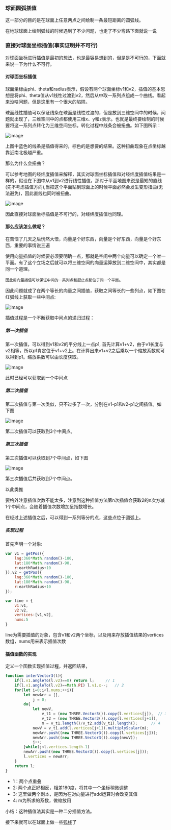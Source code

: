 ### 球面圆弧插值

这一部分的目的是在球面上任意两点之间绘制一条最短距离的圆弧线。

在地球球面上绘制弧线的时候遇到了不少问题，也走了不少弯路下面就说一说

### 直接对球面坐标插值(事实证明并不可行)

对球面坐标进行插值是最初的想法，也是最容易想到的，但是是不可行的，下面就来说一下为什么不可行。

#### 对球面坐标插值

球面坐标由phi、theta和radius表示，假设有两个球面坐标v1和v2，插值的基本思想是将phi、theta值从v1线性过渡到v2，然后从中取一系列点组成一个曲线。看起来没啥问题，但是这里有一个很大的陷阱。

球面线性插值可以保证线条在球面是线性过渡的，但是放到三维空间中的时候，问题就出现了，三维空间中的点都使用三维x、y和z表示。也就是最终要绘制的时候要将这一系列点转化为三维空间坐标。转化过程中线条会被扭曲。如下图所示：

![image](https://github.com/xswei/ThreeJS_demo/blob/master/examples/04/p1.png)

上图中蓝色的线条是插值得来的，棕色的是想要的结果。这种扭曲现象在点坐标越靠近南北极越严重。

那么为什么会扭曲？

可以参考地图的经纬度插值来解释，其实对球面坐标插值和对经纬度插值结果是一样的，假设在下图中从v1到v2进行线性插值，那对于平面地图来说是最短的直线(先不考虑插值方向),当把这个平面贴到球面上的时候平面必然会发生变形扭曲(无法避免)，因此直线也同时被扭曲。

![image](https://github.com/xswei/ThreeJS_demo/blob/master/examples/04/p2.png)

因此直接对球面坐标插值是不可行的，对经纬度插值也同理。

#### 那么应该怎么做呢？

在苦恼了几天之后恍然大悟，向量是个好东西，向量是个好东西，向量是个好东西，重要的事情说三遍

使用向量插值的时候要必须要明确一点，那就是空间中两个向量可以确定一个唯一平面。有了这个立场之后就可以将三维空间的向量运算放到二维空间中，其实都是同一个道理。

`因此用向量插值可以保证中间的一系列点和起止点都位于同一个平面`。

因此问题就成了在两个等长的向量之间插值，获取之间等长的一些列点，如下图在红弧线上获取一些中间点:

![image](https://github.com/xswei/ThreeJS_demo/blob/master/examples/04/p3.png)

插值过程是一个不断获取中间点的递归过程：

##### 第一次插值

第一次插值，可以得到v1和v2的平分线上一点p1, 首先计算v1+v2，由于v1长度与v2相等，所以p1肯定位于v1+v2上。在计算出来v1+v2之后乘以一个缩放系数就可以得到p1。缩放系数可以由长度获取。

![image](https://github.com/xswei/ThreeJS_demo/blob/master/examples/04/p4.png)

此时已经可以获取到一个中间点

##### 第二次插值

第二次插值与第一次类似，只不过多了一次，分别在v1-p1和v2-p1之间插值。如下图

![image](https://github.com/xswei/ThreeJS_demo/blob/master/examples/04/p5.png)

第二次插值可以获取到3个中间点。

##### 第三次插值

第三次插值可以获取到7个中间点，如下图

![image](https://github.com/xswei/ThreeJS_demo/blob/master/examples/04/p6.png)

第三次插值后共获取到7个中间点。

以此类推

要格外注意插值次数不能太多，注意到这种插值方法第n次插值会获取2的n次方减1个中间点，会随着插值次数增加呈指数增长。

在经过上述插值之后，可以得到一系列等分的点，这些点位于圆弧上。

##### 实现过程

首先声明一个对象:

```js
var v1 = getPos({
	lng:360*Math.random()-180,
	lat:180*Math.random()-90,
	r:earthRadius+10
}),v2 = getPos({
	lng:360*Math.random()-180,
	lat:180*Math.random()-90,
	r:earthRadius+10
});

var line = {
	v1:v1,
	v2:v2,
	vertices:[v1,v2],
	nums:5
}

```

line为需要插值的对象，包含v1和v2两个坐标，以及用来存放插值结果的vertices数组，nums用来表示插值次数


#### 插值函数的实现

定义一个函数实现插值过程，并返回结果，

```js
function interVector3(l){
	if(l.v1.angleTo(l.v2)==0) return l;		// 1
	if(l.v1.angleTo(l.v2)==Math.PI) l.v1.x--;  	// 2
	for(let i=0;i<l.nums;++i){
		let newArr = [],
			j = 0;
		do{
			let newV,
				v_t1 = (new THREE.Vector3()).copy(l.vertices[j]),  // 3
				v_t2 = (new THREE.Vector3()).copy(l.vertices[j+1]),
				m = v_t1.length()/v_t2.add(v_t1).length();  	// 4
			newV = v_t1.add(l.vertices[j+1]).multiplyScalar(m);
			newArr.push((new THREE.Vector3()).copy(l.vertices[j]));
			newArr.push((new THREE.Vector3()).copy(newV));
			j++;
		}while(j<l.vertices.length-1)
		newArr.push((new THREE.Vector3()).copy(l.vertices[j]));
		l.vertices = newArr;
	}
	return l;
}

```

- 1：两个点重叠
- 2: 两个点正好相反，相差180度，将其中一个坐标稍微调整
- 3: 这里做两个副本，是因为在对向量进行add运算时会改变其值
- 4: m为所求的系数，做缩放用



小结：这种插值法其实是一种二分插值方法。

接下来就可以在球面上做一些[弧线](https://github.com/xswei/ThreeJS_demo/blob/master/examples/05)了